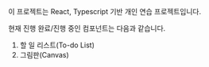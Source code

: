 이 프로젝트는 React, Typescript 기반 개인 연습 프로젝트입니다.

현재 진행 완료/진행 중인 컴포넌트는 다음과 같습니다.

1. 할 일 리스트(To-do List)
2. 그림판(Canvas)

